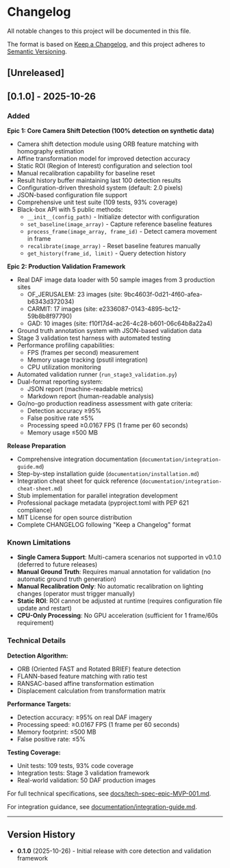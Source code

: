 # Changelog

All notable changes to this project will be documented in this file.

The format is based on [Keep a Changelog](https://keepachangelog.com/en/1.0.0/),
and this project adheres to [Semantic Versioning](https://semver.org/spec/v2.0.0.html).

## [Unreleased]

## [0.1.0] - 2025-10-26

### Added

**Epic 1: Core Camera Shift Detection (100% detection on synthetic data)**
- Camera shift detection module using ORB feature matching with homography estimation
- Affine transformation model for improved detection accuracy
- Static ROI (Region of Interest) configuration and selection tool
- Manual recalibration capability for baseline reset
- Result history buffer maintaining last 100 detection results
- Configuration-driven threshold system (default: 2.0 pixels)
- JSON-based configuration file support
- Comprehensive unit test suite (109 tests, 93% coverage)
- Black-box API with 5 public methods:
  - `__init__(config_path)` - Initialize detector with configuration
  - `set_baseline(image_array)` - Capture reference baseline features
  - `process_frame(image_array, frame_id)` - Detect camera movement in frame
  - `recalibrate(image_array)` - Reset baseline features manually
  - `get_history(frame_id, limit)` - Query detection history

**Epic 2: Production Validation Framework**
- Real DAF image data loader with 50 sample images from 3 production sites
  - OF_JERUSALEM: 23 images (site: 9bc4603f-0d21-4f60-afea-b6343d372034)
  - CARMIT: 17 images (site: e2336087-0143-4895-bc12-59b8b8f97790)
  - GAD: 10 images (site: f10f17d4-ac26-4c28-b601-06c64b8a22a4)
- Ground truth annotation system with JSON-based validation data
- Stage 3 validation test harness with automated testing
- Performance profiling capabilities:
  - FPS (frames per second) measurement
  - Memory usage tracking (psutil integration)
  - CPU utilization monitoring
- Automated validation runner (`run_stage3_validation.py`)
- Dual-format reporting system:
  - JSON report (machine-readable metrics)
  - Markdown report (human-readable analysis)
- Go/no-go production readiness assessment with gate criteria:
  - Detection accuracy ≥95%
  - False positive rate ≤5%
  - Processing speed ≥0.0167 FPS (1 frame per 60 seconds)
  - Memory usage ≤500 MB

**Release Preparation**
- Comprehensive integration documentation (`documentation/integration-guide.md`)
- Step-by-step installation guide (`documentation/installation.md`)
- Integration cheat sheet for quick reference (`documentation/integration-cheat-sheet.md`)
- Stub implementation for parallel integration development
- Professional package metadata (pyproject.toml with PEP 621 compliance)
- MIT License for open source distribution
- Complete CHANGELOG following "Keep a Changelog" format

### Known Limitations

- **Single Camera Support**: Multi-camera scenarios not supported in v0.1.0 (deferred to future releases)
- **Manual Ground Truth**: Requires manual annotation for validation (no automatic ground truth generation)
- **Manual Recalibration Only**: No automatic recalibration on lighting changes (operator must trigger manually)
- **Static ROI**: ROI cannot be adjusted at runtime (requires configuration file update and restart)
- **CPU-Only Processing**: No GPU acceleration (sufficient for 1 frame/60s requirement)

### Technical Details

**Detection Algorithm:**
- ORB (Oriented FAST and Rotated BRIEF) feature detection
- FLANN-based feature matching with ratio test
- RANSAC-based affine transformation estimation
- Displacement calculation from transformation matrix

**Performance Targets:**
- Detection accuracy: ≥95% on real DAF imagery
- Processing speed: ≥0.0167 FPS (1 frame per 60 seconds)
- Memory footprint: ≤500 MB
- False positive rate: ≤5%

**Testing Coverage:**
- Unit tests: 109 tests, 93% code coverage
- Integration tests: Stage 3 validation framework
- Real-world validation: 50 DAF production images

For full technical specifications, see [docs/tech-spec-epic-MVP-001.md](docs/tech-spec-epic-MVP-001.md).

For integration guidance, see [documentation/integration-guide.md](documentation/integration-guide.md).

---

## Version History

- **0.1.0** (2025-10-26) - Initial release with core detection and validation framework
